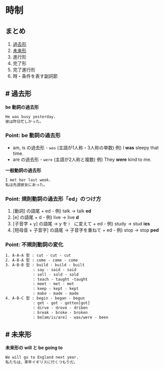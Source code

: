 # 時制

## まとめ

1. [過去形](#s1)
2. [未来形](#s2)
3. 進行形
4. 完了形
5. 完了進行形
6. 時・条件を表す副詞節


## <a id="s1">#</a> 過去形

__be 動詞の過去形__

```txt
He was busy yesterday.
彼は昨日忙しかった。
```

### Point: be 動詞の過去形

- am, is の過去形 - `was` (主語が1人称・3人称の単数) 例) I __was__ sleepy that time.
- are の過去形 - `were` (主語が2人称と複数) 例) They __were__ kind to me.

__一般動詞の過去形__

```txt
I met her last week.
私は先週彼女にあった。
```

### Point: 規則動詞の過去形「ed」のつけ方

1. [動詞] の語尾 + ed - 例) talk -> talk __ed__
2. [e] の語尾 + d - 例) live -> live __d__
3. [子音字 + y] の語尾 -> y を i　に変えて + ed - 例) study -> stud __ies__
4. [短母音 + 子音字] の語尾 -> 子音字を重ねて + ed - 例) stop -> stop __ped__

### Point: 不規則動詞の変化

```txt
1. A-A-A 型 : cut - cut - cut
2. A-B-A 型 : come - came - come
3. A-B-B 型 : build - build - built
            : say - said - said
            : sell - sold - sold
            : teach - taught -taught
            : meet - met - met
            : keep - kept - kept
            : make - made - made
4. A-B-C 型 : begin - began - begun
            : get - got - gotten[got]
            : dirve - drove - driben
            : break - broke - broken
            : be[am/is/are] - was/were - been
```

## <a id="s2">#</a> 未来形

__未来形の will と be going to__

```txt
We will go to England next year.
私たちは、来年イギリスに行くつもりだ。
```

